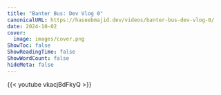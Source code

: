 ```yaml
---
title: "Banter Bus: Dev Vlog 0"
canonicalURL: https://haseebmajid.dev/videos/banter-bus-dev-vlog-0/
date: 2024-10-02
cover:
  image: images/cover.png
ShowToc: false
ShowReadingTime: false
ShowWordCount: false
hideMeta: false
---
```


{{< youtube vkacjBdFkyQ >}}
